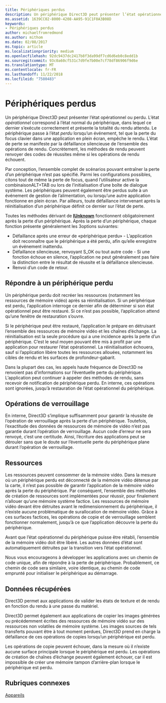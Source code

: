 ```yaml
---
title: Périphériques perdus
description: Un périphérique Direct3D peut présenter l’état opérationnel ou perdu.
ms.assetid: 1639CC02-8000-4208-AA95-91C1F0A3B08D
keywords:
- Périphériques perdus
author: michaelfromredmond
ms.author: mithom
ms.date: 02/08/2017
ms.topic: article
ms.localizationpriority: medium
ms.openlocfilehash: 92dc9437dc2417b8f3da99df7cd6d6eb0c8edd1b
ms.sourcegitcommit: 93c0a60cf531c7d9fe7b00e7cf78df86906f9d6e
ms.translationtype: MT
ms.contentlocale: fr-FR
ms.lasthandoff: 11/22/2018
ms.locfileid: "7580483"
---
```

# <a name="lost-devices"></a>Périphériques perdus


Un périphérique Direct3D peut présenter l’état opérationnel ou perdu. L’état *opérationnel* correspond à l’état normal du périphérique, dans lequel ce dernier s’exécute correctement et présente la totalité du rendu attendu. Le périphérique passe à l’état *perdu* lorsqu’un événement, tel que la perte du focus clavier dans une application en plein écran, empêche le rendu. L’état de perte se manifeste par la défaillance silencieuse de l’ensemble des opérations de rendu. Concrètement, les méthodes de rendu peuvent renvoyer des codes de réussites même si les opérations de rendu échouent.

Par conception, l’ensemble complet de scénarios pouvant entraîner la perte d’un périphérique n’est pas spécifié. Parmi les configurations possibles, citons tout de même la perte de focus, quand l’utilisateur active la combinaisonALT+TAB ou lors de l’initialisation d’une boîte de dialogue système. Les périphériques peuvent également être perdus suite à un événement de gestion de l’alimentation, ou lorsqu’une autre application fonctionne en plein écran. Par ailleurs, toute défaillance intervenant après la réinitialisation d’un périphérique définit ce dernier sur l’état de perte.

Toutes les méthodes dérivant de [**IUnknown**](https://msdn.microsoft.com/library/windows/desktop/ms680509) fonctionnent obligatoirement après la perte d’un périphérique. Après la perte d’un périphérique, chaque fonction présente généralement les 3options suivantes:

-   Défaillance après une erreur de «périphérique perdu» - L’application doit reconnaître que le périphérique a été perdu, afin qu’elle enregistre un événement inattendu.
-   Défaillance silencieuse, renvoyant S\_OK ou tout autre code - Si une fonction échoue en silence, l’application ne peut généralement pas faire la distinction entre le résultat de réussite et la défaillance silencieuse.
-   Renvoi d’un code de retour.

## <a name="span-idrespondingtoalostdevicespanspan-idrespondingtoalostdevicespanspan-idrespondingtoalostdevicespanresponding-to-a-lost-device"></a><span id="Responding_to_a_Lost_Device"></span><span id="responding_to_a_lost_device"></span><span id="RESPONDING_TO_A_LOST_DEVICE"></span>Répondre à un périphérique perdu


Un périphérique perdu doit recréer les ressources (notamment les ressources de mémoire vidéo) après sa réinitialisation. Si un périphérique est perdu, l’application interroge ce dernier afin de déterminer si son état opérationnel peut être restauré. Si ce n’est pas possible, l’application attend qu’une fenêtre de restauration s’ouvre.

Si le périphérique peut être restauré, l’application le prépare en détruisant l’ensemble des ressources de mémoire vidéo et les chaînes d’échange. La réinitialisation est la seule procédure qui a une incidence après la perte d’un périphérique. C’est le seul moyen pouvant être mis à profit par une application pour restaurer l’état opérationnel. La réinitialisation échouera, sauf si l’application libère toutes les ressources allouées, notamment les cibles de rendu et les surfaces de profondeur-gabarit.

Dans la plupart des cas, les appels haute fréquence de Direct3D ne renvoient pas d’informations sur l’éventuelle perte du périphérique. L’application peut continuer à appeler des méthodes de rendu, sans recevoir de notification de périphérique perdu. En interne, ces opérations sont ignorées, jusqu’à restauration de l’état opérationnel du périphérique.

## <a name="span-idlockingoperationsspanspan-idlockingoperationsspanspan-idlockingoperationsspanlocking-operations"></a><span id="Locking_Operations"></span><span id="locking_operations"></span><span id="LOCKING_OPERATIONS"></span>Opérations de verrouillage


En interne, Direct3D s’implique suffisamment pour garantir la réussite de l’opération de verrouillage après la perte d’un périphérique. Toutefois, l’exactitude des données de ressources de mémoire de vidéo n’est pas garantie durant l’opération de verrouillage. Aucun code d’erreur ne sera renvoyé, c’est une certitude. Ainsi, l’écriture des applications peut se dérouler sans que le doute sur l’éventuelle perte du périphérique plane durant l’opération de verrouillage.

## <a name="span-idresourcesspanspan-idresourcesspanspan-idresourcesspanresources"></a><span id="Resources"></span><span id="resources"></span><span id="RESOURCES"></span>Ressources


Les ressources peuvent consommer de la mémoire vidéo. Dans la mesure où un périphérique perdu est déconnecté de la mémoire vidéo détenue par la carte, il n’est pas possible de garantir l’application de la mémoire vidéo après la perte du périphérique. Par conséquent, l’ensemble des méthodes de création de ressources sont implémentées pour réussir, pour finalement n’allouer qu’une mémoire système factice. Les ressources de mémoire vidéo devant être détruites avant le redimensionnement du périphérique, il n’existe aucune problématique de surallocation de mémoire vidéo. Grâce à ces surfaces factices, les opérations de copie et de verrouillage semblent fonctionner normalement, jusqu’à ce que l’application découvre la perte du périphérique.

Avant que l’état opérationnel du périphérique puisse être rétabli, l’ensemble de la mémoire vidéo doit être libéré. Les autres données d’état sont automatiquement détruites par la transition vers l’état opérationnel.

Nous vous encourageons à développer les applications avec un chemin de code unique, afin de répondre à la perte de périphérique. Probablement, ce chemin de code sera similaire, voire identique, au chemin de code emprunté pour initialiser le périphérique au démarrage.

## <a name="span-idretrieveddataspanspan-idretrieveddataspanspan-idretrieveddataspanretrieved-data"></a><span id="Retrieved_Data"></span><span id="retrieved_data"></span><span id="RETRIEVED_DATA"></span>Données récupérées


Direct3D permet aux applications de valider les états de texture et de rendu en fonction du rendu à une passe du matériel.

Direct3D permet également aux applications de copier les images générées ou précédemment écrites des ressources de mémoire vidéo sur des ressources non volatiles de mémoire système. Les images sources de tels transferts pouvant être à tout moment perdues, Direct3D prend en charge la défaillance de ces opérations de copies lorsqu’un périphérique est perdu.

Les opérations de copie peuvent échouer, dans la mesure où il n’existe aucune surface principale lorsque le périphérique est perdu. Les opérations de création de chaînes d’échange peuvent également échouer, car il est impossible de créer une mémoire tampon d’arrière-plan lorsque le périphérique est perdu.

## <a name="span-idrelated-topicsspanrelated-topics"></a><span id="related-topics"></span>Rubriques connexes


[Appareils](devices.md)

 

 




